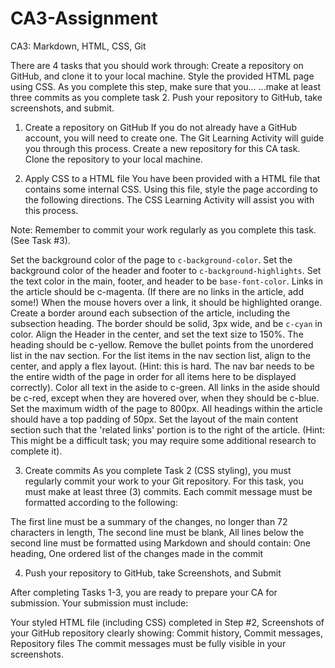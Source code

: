 # CA3-Assignment
CA3: Markdown, HTML, CSS, Git

There are 4 tasks that you should work through:
Create a repository on GitHub, and clone it to your local machine.
Style the provided HTML page using CSS. As you complete this step, make sure that you...
...make at least three commits as you complete task 2.
Push your repository to GitHub, take screenshots, and submit.

1. Create a repository on GitHub
If you do not already have a GitHub account, you will need to create one. The Git Learning Activity will guide you through this process.
Create a new repository for this CA task.
Clone the repository to your local machine.


2. Apply CSS to a HTML file
You have been provided with a HTML file that contains some internal CSS. Using this file, style the page according to the following directions. The CSS Learning Activity will assist you with this process.

Note: Remember to commit your work regularly as you complete this task. (See Task #3).

Set the background color of the page to `c-background-color`.
Set the background color of the header and footer to `c-background-highlights`.
Set the text color in the main, footer, and header to be `base-font-color`.
Links in the article should be c-magenta. (If there are no links in the article, add some!)
 When the mouse hovers over a link, it should be highlighted orange.
Create a border around each subsection of the article, including the subsection heading. The border should be solid, 3px wide, and be `c-cyan` in color.
Align the Header in the center, and set the text size to 150%. The heading should be c-yellow.
Remove the bullet points from the unordered list in the nav section.
For the list items in the nav section list, align to the center, and apply a flex layout. (Hint: this is hard. The nav bar needs to be the entire width of the page in order for all items here to be displayed correctly). 
Color all text in the aside to c-green. All links in the aside should be c-red, except when they are hovered over, when they should be c-blue.
Set the maximum width of the page to 800px.
All headings within the article should have a top padding of 50px.
Set the layout of the main content section such that the 'related links' portion is to the right of the article. (Hint: This might be a difficult task; you may require some additional research to complete it).

3. Create commits
As you complete Task 2 (CSS styling), you must regularly commit your work to your Git repository. For this task, you must make at least three (3) commits. Each commit message must be formatted according to the following:

The first line must be a summary of the changes, no longer than 72 characters in length,
The second line must be blank,
All lines below the second line must be formatted using Markdown and should contain:
One heading,
One ordered list of the changes made in the commit

4. Push your repository to GitHub, take Screenshots, and Submit

After completing Tasks 1-3, you are ready to prepare your CA for submission. Your submission must include:

Your styled HTML file (including CSS) completed in Step #2,
Screenshots of your GitHub repository clearly showing:
Commit history,
Commit messages,
Repository files
The commit messages must be fully visible in your screenshots.
